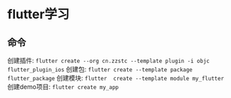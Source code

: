 # flutter学习

## 命令
创建插件: `flutter create --org cn.zzstc --template plugin -i objc flutter_plugin_ios` 
创建包: `flutter create --template package flutter_package`
创建模块: `flutter  create --template module my_flutter`
创建demo项目: `flutter create my_app`